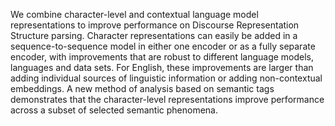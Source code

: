 We combine character-level and contextual language model representations to improve performance on Discourse Representation Structure parsing. Character representations can easily be added in a sequence-to-sequence model in either one encoder or as a fully separate encoder, with improvements that are robust to different language models, languages and data sets. For English, these improvements are larger than adding individual sources of linguistic information or adding non-contextual embeddings. A new method of analysis based on semantic tags demonstrates that the character-level representations improve performance across a subset of selected semantic phenomena.
